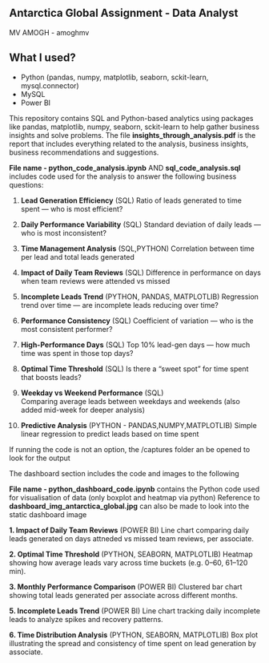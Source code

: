## Antarctica Global Assignment - Data Analyst
MV AMOGH - amoghmv

## What I used?
- Python (pandas, numpy, matplotlib, seaborn, sckit-learn, mysql.connector)
- MySQL
- Power BI

This repository contains SQL and Python-based analytics using packages like pandas, matplotlib, numpy, seaborn, sckit-learn to help gather business insights and solve problems.
The file **insights_through_analysis.pdf** is the report that includes everything related to the analysis, business insights, business recommendations and suggestions.

**File name - python_code_analysis.ipynb**
              AND
              **sql_code_analysis.sql** includes code used for the analysis to answer the following business questions:

1. **Lead Generation Efficiency** (SQL)
Ratio of leads generated to time spent — who is most efficient?

2. **Daily Performance Variability**  (SQL)
Standard deviation of daily leads — who is most inconsistent?

3. **Time Management Analysis** (SQL,PYTHON)
Correlation between time per lead and total leads generated

4. **Impact of Daily Team Reviews**  (SQL)
Difference in performance on days when team reviews were attended vs missed

5. **Incomplete Leads Trend**  (PYTHON, PANDAS, MATPLOTLIB)
Regression trend over time — are incomplete leads reducing over time?

6. **Performance Consistency** (SQL)
Coefficient of variation — who is the most consistent performer?

7. **High-Performance Days**  (SQL)
Top 10% lead-gen days — how much time was spent in those top days?

8. **Optimal Time Threshold**  (SQL)
Is there a “sweet spot” for time spent that boosts leads?

9. **Weekday vs Weekend Performance** (SQL)  
Comparing average leads between weekdays and weekends
(also added mid-week for deeper analysis)

11. **Predictive Analysis** (PYTHON - PANDAS,NUMPY,MATPLOTLIB)
Simple linear regression to predict leads based on time spent

If running the code is not an option, 
the /captures folder an be opened to look for the output

The dashboard section includes the code and images to the following

**File name - python_dashboard_code.ipynb** contains the Python code used for visualisation of data (only boxplot and heatmap via python)
Reference to **dashboard_img_antarctica_global.jpg** can also be made to look into the static dashboard image

**1. Impact of Daily Team Reviews** (POWER BI)
Line chart comparing daily leads generated on days attneded vs missed team reviews, per associate.

**2. Optimal Time Threshold** (PYTHON, SEABORN, MATPLOTLIB)
Heatmap showing how average leads vary across time buckets (e.g. 0–60, 61–120 min).

**3. Monthly Performance Comparison** (POWER BI)
Clustered bar chart showing total leads generated per associate across different months.

**5. Incomplete Leads Trend** (POWER BI)
Line chart tracking daily incomplete leads to analyze spikes and recovery patterns.

**6. Time Distribution Analysis** (PYTHON, SEABORN, MATPLOTLIB)
Box plot illustrating the spread and consistency of time spent on lead generation by associate.

